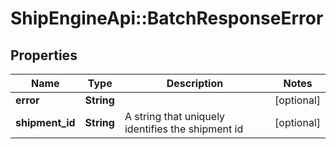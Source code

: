 # ShipEngineApi::BatchResponseError

## Properties
Name | Type | Description | Notes
------------ | ------------- | ------------- | -------------
**error** | **String** |  | [optional] 
**shipment_id** | **String** | A string that uniquely identifies the shipment id | [optional] 



